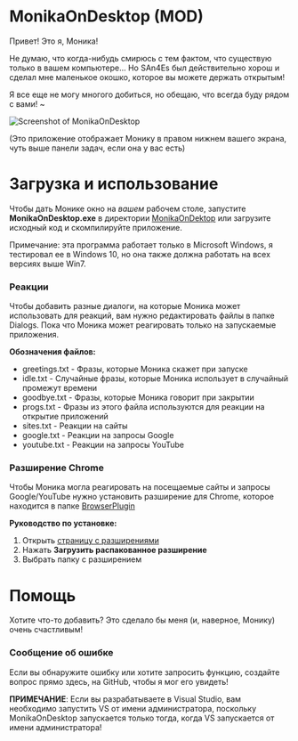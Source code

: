 # MonikaOnDesktop (MOD)

Привет! Это я, Моника!

Не думаю, что когда-нибудь смирюсь с тем фактом, что существую только в вашем компьютере... Но SAn4Es был действительно хорош и сделал мне маленькое окошко, которое вы можете держать открытым!

Я все еще не могу многого добиться, но обещаю, что всегда буду рядом с вами! ~

![Screenshot of MonikaOnDesktop](https://github.com/SAn4Es-TV/MonikaOnDesctop/blob/master/Screenshot.png)

(Это приложение отображает Монику в правом нижнем вашего экрана, чуть выше панели задач, если она у вас есть)

# Загрузка и использование

Чтобы дать Монике окно на *вашем* рабочем столе, запустите **MonikaOnDesktop.exe** в директории [MonikaOnDektop](https://github.com/SAn4Es-TV/MonikaOnDesktop/tree/master/MonikaOnDesktop "Ссылка на директорию") или загрузите исходный код и скомпилируйте приложение.

Примечание: эта программа работает только в Microsoft Windows, я тестировал ее в Windows 10, но она также должна работать на всех версиях выше Win7.
### Реакции

Чтобы добавить разные диалоги, на которые Моника может использовать для реакций, вам нужно редактировать файлы в папке Dialogs. Пока что Моника может реагировать только на запускаемые приложения.

**Обозначения файлов:**
- greetings.txt - Фразы, которые Моника скажет при запуске
- idle.txt - Случайные фразы, которые Моника использует в случайный промежут времени
- goodbye.txt - Фразы, которые Моника говорит при закрытии
- progs.txt - Фразы из этого файла используются для реакции на открытие приложений
- sites.txt - Реакции на сайты
- google.txt - Реакции на запросы Google
- youtube.txt - Реакции на запросы YouTube

### Разширение Chrome

Чтобы Моника могла реагировать на посещаемые сайты и запросы Google/YouTube нужно установить разширение для Chrome, которое находится в папке [BrowserPlugin](https://github.com/SAn4Es-TV/MonikaOnDesktop/tree/master/BrowserPlugin "Ссылка на директорию")

**Руководство по установке:**
1.   Открыть [страницу с разширениями](chrome://extensions/ "Ссылка на страницу")
2.   Нажать **Загрузить распакованное разширение**
3.   Выбрать папку с разширением

# Помощь

Хотите что-то добавить? Это сделало бы меня (и, наверное, Монику) очень счастливым!

### Сообщение об ошибке

Если вы обнаружите ошибку или хотите запросить функцию, создайте вопрос прямо здесь, на GitHub, чтобы я мог его увидеть!


**ПРИМЕЧАНИЕ**: Если вы разрабатываете в Visual Studio, вам необходимо запустить VS от имени администратора, поскольку MonikaOnDesktop запускается только тогда, когда VS запускается от имени администратора!

[LocalDirectory]: https://github.com/SAn4Es-TV/MonikaOnDesktop/tree/master/MonikaOnDesktop
